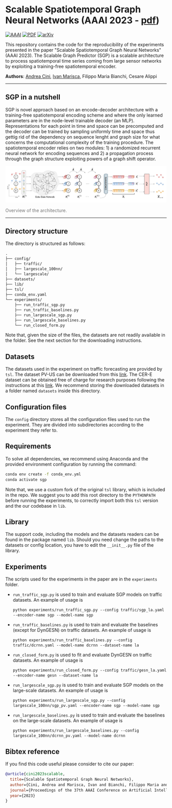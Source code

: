 # Scalable Spatiotemporal Graph Neural Networks (AAAI 2023 - [pdf](https://github.com/Graph-Machine-Learning-Group/sgp/raw/main/sgp_paper.pdf))

[![AAAI](https://img.shields.io/badge/AAAI-2023-blue.svg?style=flat-square)](https://ojs.aaai.org/index.php/AAAI/article/view/25880)
[![PDF](https://img.shields.io/badge/%E2%87%A9-PDF-orange.svg?style=flat-square)](https://github.com/Graph-Machine-Learning-Group/sgp/raw/main/sgp_paper.pdf)
[![arXiv](https://img.shields.io/badge/arXiv-2209.06520-b31b1b.svg?style=flat-square)](https://arxiv.org/abs/2209.06520)

This repository contains the code for the reproducibility of the experiments presented in the paper "Scalable Spatiotemporal Graph Neural Networks" (AAAI 2023). The Scalable Graph Predictor (SGP) is a scalable architecture to process spatiotemporal time series coming from large sensor networks by exploiting a training-free spatiotemporal encoder.

**Authors**: [Andrea Cini](mailto:andrea.cini@usi.ch), [Ivan Marisca](mailto:ivan.marisca@usi.ch), Filippo Maria Bianchi, Cesare Alippi

---

## SGP in a nutshell

SGP is novel approach based on an encode-decoder architecture with a training-free spatiotemporal encoding scheme and where the only learned parameters are in the node-level trainable decoder (an MLP). Representations for each point in time and space can be precomputed and the decoder can be trained by sampling uniformly time and space thus gettig rid of the dependency on sequence lenght and graph size for what concerns the computational complexity of the training procedure. The spatiotemporal encoder relies on two modules: 1) a randomized recurrent neural network for encoding sequences and 2) a propagation process through the graph structure exploiting powers of a graph shift operator.

<div align=center>
	<img src="./scalable.png" alt="Overview of the architecture."/>
	<p align=left style="color: #777">Overview of the architecture.</p>
</div>

---


## Directory structure

The directory is structured as follows:

```
.
├── config/
│   ├── traffic/
│   ├── largescale_100nn/
│   └── largescale/
├── datasets/
├── lib/
├── tsl/
├── conda_env.yaml
└── experiments/
    ├── run_traffic_sgp.py
    ├── run_traffic_baselines.py
    ├── run_largescale_sgp.py
    ├── run_largescale_baselines.py
    └── run_closed_form.py

```
Note that, given the size of the files, the datasets are not readily available in the folder. See the next section for the downloading instructions.

## Datasets

The datasets used in the experiment on traffic forecasting are provided by `tsl`. The dataset PV-US can be downloaded from this [link](https://mega.nz/folder/GkgCma7Q#ACECcbXaBRMtx8ucLdkbpQ). The CER-E dataset can be obtained free of charge for research purposes following the instructions at this [link](https://www.ucd.ie/issda/data/commissionforenergyregulationcer/). We recommend storing the downloaded datasets in a folder named `datasets` inside this directory.

## Configuration files

The `config` directory stores all the configuration files used to run the experiment. They are divided into subdirectories according to the experiment they refer to.

## Requirements

To solve all dependencies, we recommend using Anaconda and the provided environment configuration by running the command:

```bash
conda env create -f conda_env.yml
conda activate sgp
```

Note that, we use a custom fork of the original `tsl` library, which is included in the repo. We suggest you to add this root directory to the `PYTHONPATH` before running the experiments, to correctly import both this `tsl` version and the our codebase in `lib`.

## Library

The support code, including the models and the datasets readers can be found in the package named `lib`. Should you need change the paths to the datasets or config location, you have to edit the `__init__.py` file of the library.

## Experiments

The scripts used for the experiments in the paper are in the `experiments` folder.

* `run_traffic_sgp.py` is used to train and evaluate SGP models on traffic datasets. An example of usage is

	```
	python experiments/run_traffic_sgp.py --config traffic/sgp_la.yaml --encoder-name sgp --model-name sgp
	```

* `run_traffic_baselines.py` is used to train and evaluate the baselines (except for DynGESN) on traffic datasets. An example of usage is

	```
	python experiments/run_traffic_baselines.py --config traffic/dcrnn.yaml --model-name dcrnn --dataset-name la
	```

* `run_closed_form.py` is used to fit and evaluate DynGESN on traffic datasets. An example of usage is

	```
	python experiments/run_closed_form.py --config traffic/gesn_la.yaml --encoder-name gesn --dataset-name la

* `run_largescale_sgp.py` is used to train and evaluate SGP models on the large-scale datasets. An example of usage is

	```
	python experiments/run_largescale_sgp.py --config largescale_100nn/sgp_pv.yaml --encoder-name sgp --model-name sgp
	```

* `run_largescale_baselines.py` is used to train and evaluate the baselines on the large-scale datasets. An example of usage is

	```
	python experiments/run_largescale_baselines.py --config largescale_100nn/dcrnn_pv.yaml --model-name dcrnn
	```


## Bibtex reference

If you find this code useful please consider to cite our paper:

```bibtex
@article{cini2023scalable,
  title={Scalable Spatiotemporal Graph Neural Networks},
  author={Cini, Andrea and Marisca, Ivan and Bianchi, Filippo Maria and Alippi, Cesare},
  journal={Proceedings of the 37th AAAI Conference on Artificial Intelligence},
  year={2023}
}
```
